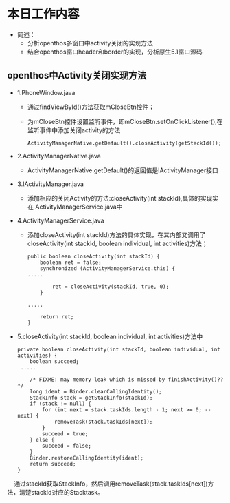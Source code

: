 # 本日工作内容

  - 简述：
    - 分析openthos多窗口中activity关闭的实现方法
    - 结合openthos窗口header和border的实现，分析原生5.1窗口源码
    
## openthos中Activity关闭实现方法

  - 1.PhoneWindow.java

    - 通过findViewById()方法获取mCloseBtn控件；
    - 为mCloseBtn控件设置监听事件，即mCloseBtn.setOnClickListener(),在监听事件中添加关闭activity的方法
    
          ActivityManagerNative.getDefault().closeActivity(getStackId());
      
  - 2.ActivityManagerNative.java

    - ActivityManagerNative.getDefault()的返回值是IActivityManager接口
   
  - 3.IActivityManager.java
 
    - 添加相应的关闭Activity的方法:closeActivity(int stackId),具体的实现实在 ActivityManagerService.java中
   
  - 4.ActivityManagerService.java

    - 添加closeActivity(int stackId)方法的具体实现，在其内部又调用了closeActivity(int stackId, boolean individual, int activities)方法；
    
          public boolean closeActivity(int stackId) {
              boolean ret = false;
              synchronized (ActivityManagerService.this) {
          .....    

                  ret = closeActivity(stackId, true, 0);
              }

          .....
          
              return ret;
          }

  - 5.closeActivity(int stackId, boolean individual, int activities)方法中
  
        private boolean closeActivity(int stackId, boolean individual, int activities) {
            boolean succeed;
         .....
 
            /* FIXME: may memory leak which is missed by finishActivity()?? */
            long ident = Binder.clearCallingIdentity();
            StackInfo stack = getStackInfo(stackId);
            if (stack != null) {
                for (int next = stack.taskIds.length - 1; next >= 0; --next) {
                    removeTask(stack.taskIds[next]);
                }
                succeed = true;
            } else {
                succeed = false;
            }
            Binder.restoreCallingIdentity(ident);
            return succeed;
        }
       通过stackId获取StackInfo，然后调用removeTask(stack.taskIds[next])方法，清楚stackId对应的Stacktask。    
  
  
  
  
  
  
  
